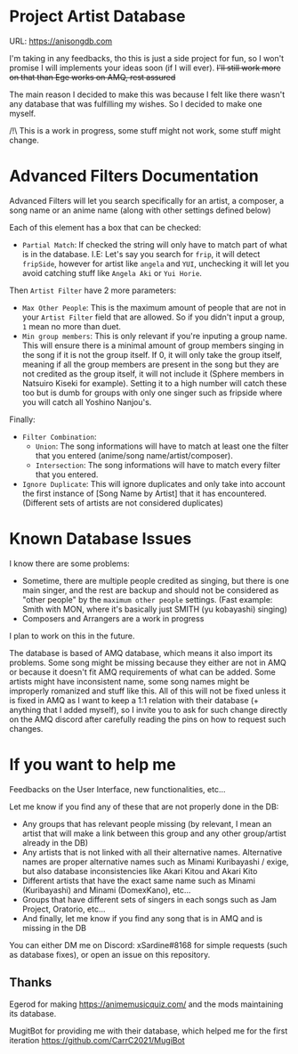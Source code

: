 # Project Artist Database

URL: <https://anisongdb.com>

I'm taking in any feedbacks, tho this is just a side project for fun, so I won't promise I will implements your ideas soon (if I will ever). ~~I'll still work more on that than Ege works on AMQ, rest assured~~

The main reason I decided to make this was because I felt like there wasn't any database that was fulfilling my wishes. So I decided to make one myself.

/!\ This is a work in progress, some stuff might not work, some stuff might change.

# Advanced Filters Documentation

Advanced Filters will let you search specifically for an artist, a composer, a song name or an anime name (along with other settings defined below)

Each of this element has a box that can be checked:

- `Partial Match`: If checked the string will only have to match part of what is in the database. I.E: Let's say you search for `frip`, it will detect `fripSide`, however for artist like `angela` and `YUI`, unchecking it will let you avoid catching stuff like `Angela Aki` or `Yui Horie`.

Then `Artist Filter` have 2 more parameters:

- `Max Other People`: This is the maximum amount of people that are not in your `Artist Filter` field that are allowed. So if you didn't input a group, `1` mean no more than duet.
- `Min group members`: This is only relevant if you're inputing a group name. This will ensure there is a minimal amount of group members singing in the song if it is not the group itself.
  If 0, it will only take the group itself, meaning if all the group members are present in the song but they are not credited as the group itself, it will not include it (Sphere members in Natsuiro Kiseki for example). Setting it to a high number will catch these too but is dumb for groups with only one singer such as fripside where you will catch all Yoshino Nanjou's.

Finally:

- `Filter Combination`:
  - `Union`: The song informations will have to match at least one the filter that you entered (anime/song name/artist/composer).
  - `Intersection`: The song informations will have to match every filter that you entered.
- `Ignore Duplicate`: This will ignore duplicates and only take into account the first instance of [Song Name by Artist] that it has encountered. (Different sets of artists are not considered duplicates)

# Known Database Issues

I know there are some problems:

- Sometime, there are multiple people credited as singing, but there is one main singer, and the rest are backup and should not be considered as "other people" by the `maximum other people` settings. (Fast example: Smith with MON, where it's basically just SMITH (yu kobayashi) singing)
- Composers and Arrangers are a work in progress

I plan to work on this in the future.

The database is based of AMQ database, which means it also import its problems. Some song might be missing because they either are not in AMQ or because it doesn't fit AMQ requirements of what can be added. Some artists might have inconsistent name, some song names might be improperly romanized and stuff like this. All of this will not be fixed unless it is fixed in AMQ as I want to keep a 1:1 relation with their database (+ anything that I added myself), so I invite you to ask for such change directly on the AMQ discord after carefully reading the pins on how to request such changes.

# If you want to help me

Feedbacks on the User Interface, new functionalities, etc...

Let me know if you find any of these that are not properly done in the DB:

- Any groups that has relevant people missing (by relevant, I mean an artist that will make a link between this group and any other group/artist already in the DB)
- Any artists that is not linked with all their alternative names. Alternative names are proper alternative names such as Minami Kuribayashi / exige, but also database inconsistencies like Akari Kitou and Akari Kito
- Different artists that have the exact same name such as Minami (Kuribayashi) and Minami (DomexKano), etc...
- Groups that have different sets of singers in each songs such as Jam Project, Oratorio, etc...
- And finally, let me know if you find any song that is in AMQ and is missing in the DB

You can either DM me on Discord: xSardine#8168 for simple requests (such as database fixes), or open an issue on this repository.

## Thanks

Egerod for making <https://animemusicquiz.com/> and the mods maintaining its database.

MugitBot for providing me with their database, which helped me for the first iteration <https://github.com/CarrC2021/MugiBot>
